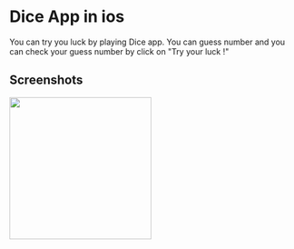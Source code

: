#  Dice App in ios 

You can try you luck by playing Dice app. You can guess number and you can check your guess number by click on "Try your luck !"

## Screenshots

<img src="https://i.ibb.co/ZMPZYck/img1.png" width="250px" aly="App Screenshot"/>

